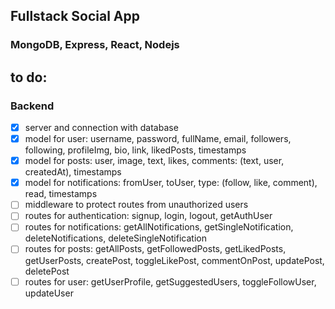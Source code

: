 ## Fullstack Social App

### MongoDB, Express, React, Nodejs

## to do:

### Backend

-   [x] server and connection with database
-   [x] model for user: username, password, fullName, email, followers, following, profileImg, bio, link, likedPosts, timestamps
-   [x] model for posts: user, image, text, likes, comments: (text, user, createdAt), timestamps
-   [x] model for notifications: fromUser, toUser, type: (follow, like, comment), read, timestamps
-   [ ] middleware to protect routes from unauthorized users
-   [ ] routes for authentication: signup, login, logout, getAuthUser
-   [ ] routes for notifications: getAllNotifications, getSingleNotification, deleteNotifications, deleteSingleNotification
-   [ ] routes for posts: getAllPosts, getFollowedPosts, getLikedPosts, getUserPosts, createPost, toggleLikePost, commentOnPost, updatePost, deletePost
-   [ ] routes for user: getUserProfile, getSuggestedUsers, toggleFollowUser, updateUser
